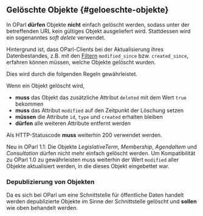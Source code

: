 ## Gelöschte Objekte {#geloeschte-objekte}

In OParl **dürfen** Objekte **nicht** einfach gelöscht werden, sodass unter
der betreffenden URL kein gültiges Objekt ausgeliefert wird. Stattdessen
 wird ein sogenanntes _soft delete_ verwendet.

Hintergrund ist, dass OParl-Clients bei der Aktualisierung ihres
 Datenbestandes, z.B. mit den [Filtern](#filter) `modified_since` bzw.
 `created_since`, erfahren können müssen, welche Objekte gelöscht wurden.

Dies wird durch die folgenden Regeln gewährleistet.

Wenn ein Objekt gelöscht wird,

* **muss** das Objekt das zusätzliche Attribut `deleted` mit dem Wert
`true` bekommen
* **muss** das Attribut `modified` auf den Zeitpunkt der Löschung setzen
* **müssen** die Attribute `id`, `type` und `created` erhalten bleiben
* **dürfen** alle weiteren Attribute entfernt werden

Als HTTP-Statuscode **muss** weiterhin 200 verwendet werden.

Neu in OParl 1.1: Die Objekte _LegislativeTerm_, _Membership_, _AgendaItem_ und
_Consultation_ dürfen nicht mehr einfach gelöscht werden. Um Kompatibilität zu
OParl 1.0 zu gewährleisten muss weiterhin der Wert `modified` aller Objekte
aktualisiert werden, in die dieses Objekt eingebettet war.

### Depublizierung von Objekten

Da es sich bei OParl um eine Schnittstelle für öffentliche Daten handelt werden
depublizierte Objekte im Sinne der Schnittstelle gelöscht und **sollen** wie oben
behandelt werden.
